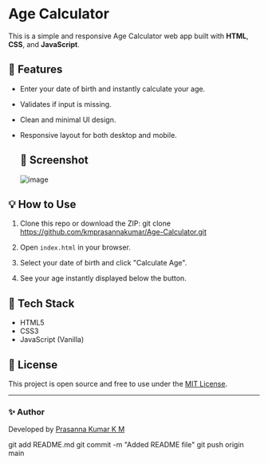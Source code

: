# Age Calculator 

This is a simple and responsive Age Calculator web app built with **HTML**, **CSS**, and **JavaScript**.

## 🚀 Features

- Enter your date of birth and instantly calculate your age.
- Validates if input is missing.
- Clean and minimal UI design.
- Responsive layout for both desktop and mobile.

  ## 📸 Screenshot
  ![image](https://github.com/user-attachments/assets/8d207f44-669d-4373-b60e-f303b3a8e786)


## 💡 How to Use

1. Clone this repo or download the ZIP:
git clone https://github.com/kmprasannakumar/Age-Calculator.git

2. Open `index.html` in your browser.
3. Select your date of birth and click "Calculate Age".
4. See your age instantly displayed below the button.

## 🔧 Tech Stack

- HTML5
- CSS3
- JavaScript (Vanilla)

## 📃 License

This project is open source and free to use under the [MIT License](LICENSE).

---

### ✨ Author

Developed by [Prasanna Kumar K M](https://github.com/kmprasannakumar)



git add README.md
git commit -m "Added README file"
git push origin main
